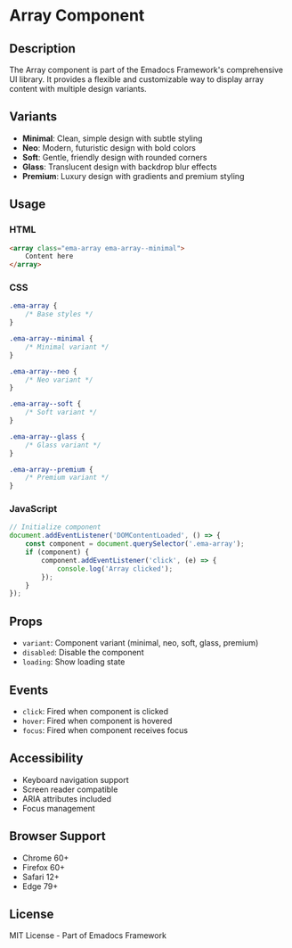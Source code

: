 # Array Component

## Description
The Array component is part of the Emadocs Framework's comprehensive UI library. It provides a flexible and customizable way to display array content with multiple design variants.

## Variants
- **Minimal**: Clean, simple design with subtle styling
- **Neo**: Modern, futuristic design with bold colors
- **Soft**: Gentle, friendly design with rounded corners
- **Glass**: Translucent design with backdrop blur effects
- **Premium**: Luxury design with gradients and premium styling

## Usage

### HTML
```html
<array class="ema-array ema-array--minimal">
    Content here
</array>
```

### CSS
```css
.ema-array {
    /* Base styles */
}

.ema-array--minimal {
    /* Minimal variant */
}

.ema-array--neo {
    /* Neo variant */
}

.ema-array--soft {
    /* Soft variant */
}

.ema-array--glass {
    /* Glass variant */
}

.ema-array--premium {
    /* Premium variant */
}
```

### JavaScript
```javascript
// Initialize component
document.addEventListener('DOMContentLoaded', () => {
    const component = document.querySelector('.ema-array');
    if (component) {
        component.addEventListener('click', (e) => {
            console.log('Array clicked');
        });
    }
});
```

## Props
- `variant`: Component variant (minimal, neo, soft, glass, premium)
- `disabled`: Disable the component
- `loading`: Show loading state

## Events
- `click`: Fired when component is clicked
- `hover`: Fired when component is hovered
- `focus`: Fired when component receives focus

## Accessibility
- Keyboard navigation support
- Screen reader compatible
- ARIA attributes included
- Focus management

## Browser Support
- Chrome 60+
- Firefox 60+
- Safari 12+
- Edge 79+

## License
MIT License - Part of Emadocs Framework
